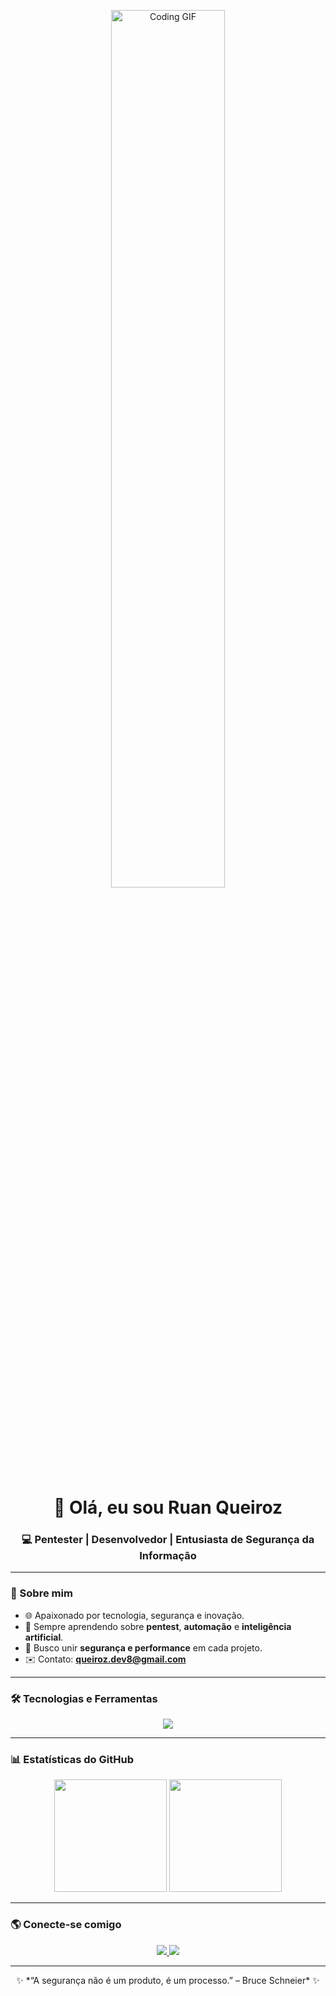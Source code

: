 <!-- Banner animado -->
<p align="center">
  <img 
    src="https://media1.giphy.com/media/v1.Y2lkPTc5MGI3NjExeHoxMGlnZHNmdTVqZHNvZGF6NTUyYm5sZTQ0empyNWh0ejM2cWFmciZlcD12MV9pbnRlcm5hbF9naWZfYnlfaWQmY3Q9Zw/HNT6RrG7e0Wti/giphy.gif" 
    width="60%" 
    alt="Coding GIF" 
    loading="lazy"
    style="display:block; margin:auto;"
  />
</p>

<h1 align="center">👋 Olá, eu sou <strong>Ruan Queiroz</strong></h1>
<h3 align="center">💻 Pentester | Desenvolvedor | Entusiasta de Segurança da Informação</h3>

---

### 🚀 Sobre mim
- 🌐 Apaixonado por tecnologia, segurança e inovação.  
- 🧠 Sempre aprendendo sobre **pentest**, **automação** e **inteligência artificial**.  
- 🧩 Busco unir **segurança e performance** em cada projeto.  
- ✉️ Contato: **queiroz.dev8@gmail.com**

---

### 🛠️ Tecnologias e Ferramentas
<div align="center">
  <img src="https://skillicons.dev/icons?i=python,html,css,js,php,github,vscode," />
</div>

---

### 📊 Estatísticas do GitHub
<div align="center">
  <img height="180em" src="https://github-readme-stats.vercel.app/api?username=QueirozRuan&show_icons=true&theme=radical" />
  <img height="180em" src="https://github-readme-stats.vercel.app/api/top-langs/?username=QueirozRuan&layout=compact&theme=radical" />
</div>

---

### 🌎 Conecte-se comigo
<p align="center">
  <a href="www.linkedin.com/in/ruan-queiroz-santos-540ab1379" target="_blank">
    <img src="https://img.shields.io/badge/-LinkedIn-%230077B5?style=for-the-badge&logo=linkedin&logoColor=white" />
  </a>
<a href="https://mail.google.com/mail/?view=cm&fs=1&to=queiroz.dev8@gmail.com" target="_blank">
  <img src="https://img.shields.io/badge/-Email-%23EA4335?style=for-the-badge&logo=gmail&logoColor=white" />
</a>
</p>

---

<p align="center">
  ✨ *“A segurança não é um produto, é um processo.” – Bruce Schneier* ✨
</p>
